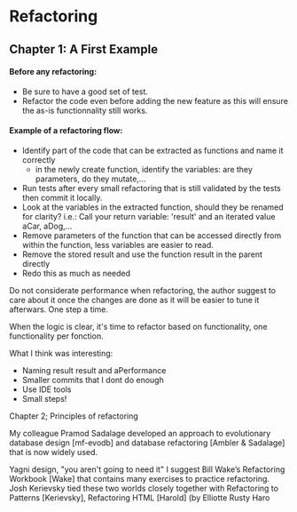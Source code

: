 # Refactoring

## Chapter 1: A First Example
#### Before any refactoring:
- Be sure to have a good set of test.
- Refactor the code even before adding the new feature as this will ensure the as-is functionnality still works.

#### Example of a refactoring flow:
- Identify part of the code that can be extracted as functions and name it correctly
  - in the newly create function, identify the variables: are they parameters, do they mutate,...
- Run tests after every small refactoring that is still validated by the tests then commit it locally.
- Look at the variables in the extracted function, should they be renamed for clarity? 
  i.e.: Call your return variable: 'result' and an iterated value aCar, aDog,...
- Remove parameters of the function that can be accessed directly from within the function, less variables are easier to read.
- Remove the stored result and use the function result in the parent directly
- Redo this as much as needed

Do not considerate performance when refactoring, the author suggest to care about it once the changes are done as it will be easier to tune it afterwars. One step a time.

When the logic is clear, it's time to refactor based on functionality, one functionality per fonction.

What I think was interesting:

- Naming result result and aPerformance
- Smaller commits that I dont do enough
- Use IDE tools
- Small steps!

Chapter 2; Principles of refactoring

My colleague Pramod Sadalage developed an approach to evolutionary
database design [mf-evodb] and database refactoring [Ambler & Sadalage] that
is now widely used.

Yagni design, "you aren't going to need it"
I suggest Bill Wake’s Refactoring Workbook [Wake]
that contains many exercises to practice refactoring.
Josh Kerievsky tied these two worlds closely together with
Refactoring to Patterns [Kerievsky],
Refactoring HTML [Harold] (by Elliotte Rusty Haro